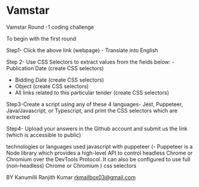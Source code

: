 # Vamstar
Vamstar Round -1 coding challenge


To begin with the first round

Step1- Click the above link (webpage) - Translate into English

Step 2- Use CSS Selectors to extract values from the fields below:
-Publication Date (create CSS selectors)
- Bidding Date (create CSS selectors)
- Object (create CSS selectors)
- All links related to this particular tender (create CSS selectors)

Step3-Create a script using any of these 4 languages- Jest, Puppeteer, Java/Javascript, or
Typescript, and print the CSS selectors which are extracted

Step4- Upload your answers in the Github account and submit us the link (which is accessible to
public)


technologies or languages used
javascript with puppeteer (- Puppeteer is a Node library which provides a high-level API to control headless Chrome or Chromium over the DevTools Protocol. It can also be configured to use full (non-headless) Chrome or Chromium )
css selectors


BY
Kanumilli Ranjith Kumar
rkmailbox03@gmail.com
